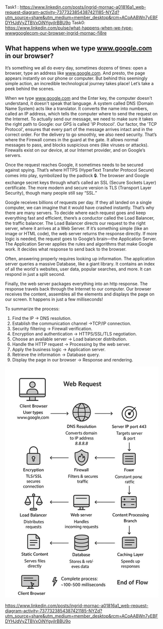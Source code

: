 Task1 : https://www.linkedin.com/posts/ingrid-mornac-a01816a1_web-request-diagram-activity-7377323854387421185-NYZd?utm_source=share&utm_medium=member_desktop&rcm=ACoAABWn7yEBFDYHJdVyZTBVxOiNYgvjlrBBU9o
Task0:
https://www.linkedin.com/pulse/what-happens-when-we-type-wwwgooglecom-our-browser-ingrid-mornac-fi8re

## What happens when we type www.google.com in our browser?
It’s something we all do every day, sometimes dozens of times: open a browser, type an address like www.google.com. And presto, the page appears instantly on our phone or computer. 
But behind this seemingly simple action, an incredible technological journey takes place! 
Let’s take a peek behind the scenes.

When we type www.google.com and the Enter key, the computer doesn't understand, it doesn't speak that language. A system called DNS (Domain Name System) acts like a translator. It converts the name into numbers, called an IP address, which tells the computer where to send the request on the Internet.
To actually send our message, we need to make sure it takes the right path to Google: our GPS is called 'IP Protocol'. Our factor, the 'TCP Protocol', ensures that every part of the message arrives intact and in the correct order.
For the delivery to go smoothly, we also need security. That’s where the Firewall comes in the guard at the gate. It allows normal messages to pass, and blocks suspicious ones (like viruses or attacks).
Firewalls exist on our device, at our Internet provider, and on Google’s servers.

Once the request reaches Google, it sometimes needs to be secured against spying. That’s where HTTPS (HyperText Transfer Protocol Secure) comes into play, symbolized by the padlock 🔒.
The browser and Google exchange secret keys through what’s called an SSL (Secure Sockets Layer) certificate.
The more modern and secure version is TLS (Transport Layer Security), though many people still say “SSL.”

Google receives billions of requests per day. If they all landed on a single computer, we can imagine that it would have crashed instantly. That’s why there are many servers. To decide where each request goes and keep everything fast and efficient, there’s a conductor called the Load Balancer, the traffic balancer. 
The Load Balancer directs our request to the right server, where it arrives at a Web Server.
If it’s something simple (like an image or HTML code), the web server returns the response directly.
If more logic is needed, the request goes to Google’s brain—the Application Server.
The Application Server applies the rules and algorithms that make Google work. It decides what response to send back to the browser.

Often, answering properly requires looking up information. The application server queries a massive Database, like a giant library. It contains an index of all the world's websites, user data, popular searches, and more. It can respond in just a split second. 

Finally, the web server packages everything into an http response. The response travels back through the Internet to our computer. Our browser receives the content, assembles all the elements and displays the page on our screen.
It happens in just a few milliseconds! 

To summarize the process: 
1. Find the IP → DNS resolution. 
2. Establish the communication channel →TCP/IP connection. 
3. Security filtering → Firewall verification. 
4. Encryption and authentication → HTTPS/SSL/TLS negotiation. 
5. Choose an available server → Load balancer distribution. 
6. Handle the HTTP request → Processing by the web server. 
7. Apply the business logic → Application server. 
8. Retrieve the information → Database query. 
9. Display the page in our browser → Response and rendering.

![Web Request Diagram](https://raw.githubusercontent.com/Mornac/holbertonschool-network/main/what_happens_when_your_type_google_com_in_your_browser_and_press_enter/1-what_happen_when_diagram.jpg)


https://www.linkedin.com/posts/ingrid-mornac-a01816a1_web-request-diagram-activity-7377323854387421185-NYZd?utm_source=share&utm_medium=member_desktop&rcm=ACoAABWn7yEBFDYHJdVyZTBVxOiNYgvjlrBBU9o

